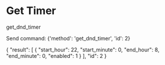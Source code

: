 # Get Timer

get_dnd_timer

Send command: {'method': 'get_dnd_timer', 'id': 2}


{ "result": [ { "start_hour": 22, "start_minute": 0, "end_hour": 8, "end_minute": 0, "enabled": 1 } ], "id": 2 }

